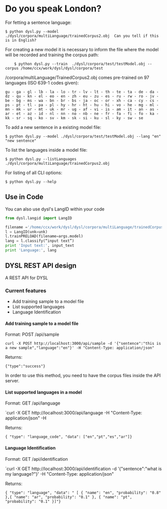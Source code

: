 # Do you speak London?

For fetting a sentence language:

`$ python dysl.py --model ./dysl/corpora/multiLanguage/trainedCorpus2.obj  Can you tell if this is in English?`

For creating a new model it is necessary to inform the file where the model will be recorded and training the corpus path:

```
	$ python dysl.py --train  ./dysl/corpora/test/testModel.obj --corpus /home/ccx/work/dysl/dysl/corpora/test
```

/corpora/multiLanguage/TrainedCorpus2.obj comes pre-trained on 97 languages (ISO 639-1 codes given):

    gu - ga - gl - lb - la - lo - tr - lv - lt - th - te - ta - de - da - dz - qu - kn - el - eo - en - zh - eu - zu - es - ru - rw - ro - jv - be - bg - ms - wa - bn - br - bs - ja - oc - or - xh - ca - cy - cs - ps - pt - tl - pa - pl - hy - hr - ht - hu - hi - vo - he - mg - ml - mn - mk - ur - mt - uk - mr - ug - af - vi - is - am - it - an - as - ar - et - az - id - nl - nn - no - nb - ne - fr - fa - fi - fo - ka - kk - sr - sq - ko - sv - km - sk - si - ku - sl - ky - sw - se 

To add a new sentence in a existing model file:

`$ python dysl.py --model ./dysl/corpora/test/testModel.obj --lang "en" "new sentence"`


To list the languages inside a model file:

`$ python dysl.py --listLanguages ./dysl/corpora/multiLanguage/trainedCorpus2.obj`


For listing of all CLI options:

`$ python dysl.py --help`

## Use in Code

You can also use dysl's LangID within your code

```python
from dysl.langid import LangID

filename ='/home/ccx/work/dysl/dysl/corpora/multiLanguage/trainedCorpus2.obj'
l = LangID(unk=unk)
l.trainPRELOAD(filename=args.model)
lang = l.classify(“input text”)
print 'Input text:', input_text
print 'Language:', lang
```

## DYSL REST API design

A REST API for DYSL

### Current features

* Add training sample to a model file
* List supported languages
* Language Identification


#### Add training sample to a model file

Format: POST /api/sample

`curl -X POST http://localhost:3000/api/sample -d '{"sentence":"this is a new sample","language":"en"}' -H "Content-Type: application/json"`

Returns:

`{"type":"success"}`

In order to use this method, you need to have the corpus files inside the API server.

#### List supported languages in a model

Format: GET /api/language

`curl -X GET http://localhost:3000/api/language -H "Content-Type: application/json" -H 

Returns:

`{ "type": "language_code", "data": ["en","pt","es","ar"]}`


#### Language Identification

Format: GET /api/identification

`curl -X GET http://localhost:3000/api/identification -d '{"sentence":"what is my language?"}' -H "Content-Type: application/json" 

Returns:

`{ "type": "language", "data": " [ { "name": "en", "probability": "0.8" },{ "name": "ar", "probability": "0.1" }, { "name": "pt", "probability": "0.1" }]"}`


